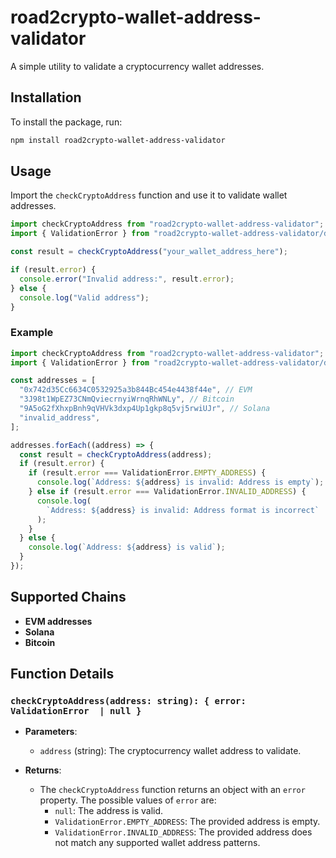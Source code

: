 # road2crypto-wallet-address-validator

A simple utility to validate a cryptocurrency wallet addresses.

## Installation

To install the package, run:

```sh
npm install road2crypto-wallet-address-validator
```

## Usage

Import the `checkCryptoAddress` function and use it to validate wallet addresses.

```typescript
import checkCryptoAddress from "road2crypto-wallet-address-validator";
import { ValidationError } from "road2crypto-wallet-address-validator/dist/types";

const result = checkCryptoAddress("your_wallet_address_here");

if (result.error) {
  console.error("Invalid address:", result.error);
} else {
  console.log("Valid address");
}
```

### Example

```typescript
import checkCryptoAddress from "road2crypto-wallet-address-validator";
import { ValidationError } from "road2crypto-wallet-address-validator/dist/types";

const addresses = [
  "0x742d35Cc6634C0532925a3b844Bc454e4438f44e", // EVM
  "3J98t1WpEZ73CNmQviecrnyiWrnqRhWNLy", // Bitcoin
  "9A5oG2fXhxpBnh9qVHVk3dxp4Up1gkp8q5vj5rwiUJr", // Solana
  "invalid_address",
];

addresses.forEach((address) => {
  const result = checkCryptoAddress(address);
  if (result.error) {
    if (result.error === ValidationError.EMPTY_ADDRESS) {
      console.log(`Address: ${address} is invalid: Address is empty`);
    } else if (result.error === ValidationError.INVALID_ADDRESS) {
      console.log(
        `Address: ${address} is invalid: Address format is incorrect`
      );
    }
  } else {
    console.log(`Address: ${address} is valid`);
  }
});
```

## Supported Chains

- **EVM addresses**
- **Solana**
- **Bitcoin**

## Function Details

### `checkCryptoAddress(address: string): { error: ValidationError  | null }`

- **Parameters**:

  - `address` (string): The cryptocurrency wallet address to validate.

- **Returns**:
  - The `checkCryptoAddress` function returns an object with an `error` property. The possible values of `error` are:
    - `null`: The address is valid.
    - `ValidationError.EMPTY_ADDRESS`: The provided address is empty.
    - `ValidationError.INVALID_ADDRESS`: The provided address does not match any supported wallet address patterns.
